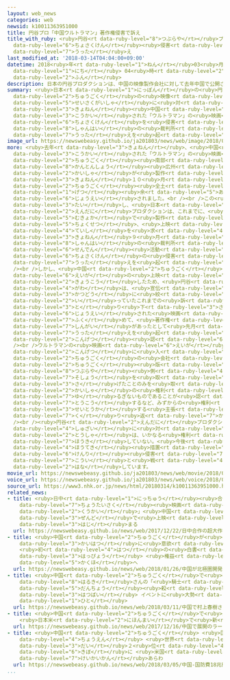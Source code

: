 ```yaml
---
layout: web_news
categories: web
newsid: k10011363951000
title: 円谷プロ「中国ウルトラマン」著作権侵害で訴え
title_with_ruby: <ruby>円谷<rt data-ruby-level="8">つぶらや</rt></ruby>プロ「<ruby>中国<rt data-ruby-level="2">ちゅうごく</rt></ruby>ウルトラマン」<ruby>著作権<rt
  data-ruby-level="6">ちょさくけん</rt></ruby><ruby>侵害<rt data-ruby-level="7">しんがい</rt></ruby>で<ruby>訴<rt
  data-ruby-level="7">うった</rt></ruby>え
last_modified_at: '2018-03-14T04:04:00+09:00'
datetime: 2018<ruby>年<rt data-ruby-level="1">ねん</rt></ruby>03<ruby>月<rt data-ruby-level="1">がつ</rt></ruby>14<ruby>日<rt
  data-ruby-level="1">にち</rt></ruby> 04<ruby>時<rt data-ruby-level="2">じ</rt></ruby>04<ruby>分<rt
  data-ruby-level="2">ふん</rt></ruby>
description: 日本の円谷プロダクションは、中国の映像製作会社に対して去年中国で公開された「ウルトラマン」の映画が著作権を侵害しているとして、これまでに上海の裁判所に訴えを起こしていたことがわかりました。
summary: <ruby>日本<rt data-ruby-level="1">にっぽん</rt></ruby>の<ruby>円谷<rt data-ruby-level="2">えんだに</rt></ruby>プロダクションは、<ruby>中国<rt
  data-ruby-level="2">ちゅうごく</rt></ruby>の<ruby>映像<rt data-ruby-level="6">えいぞう</rt></ruby><ruby>製作会社<rt
  data-ruby-level="5">せいさくがいしゃ</rt></ruby>に<ruby>対<rt data-ruby-level="3">たい</rt></ruby>して<ruby>去年<rt
  data-ruby-level="3">きょねん</rt></ruby><ruby>中国<rt data-ruby-level="2">ちゅうごく</rt></ruby>で<ruby>公開<rt
  data-ruby-level="3">こうかい</rt></ruby>された「ウルトラマン」の<ruby>映画<rt data-ruby-level="6">えいが</rt></ruby>が<ruby>著作権<rt
  data-ruby-level="6">ちょさくけん</rt></ruby>を<ruby>侵害<rt data-ruby-level="7">しんがい</rt></ruby>しているとして、これまでに<ruby>上海<rt
  data-ruby-level="8">しゃんはい</rt></ruby>の<ruby>裁判所<rt data-ruby-level="6">さいばんしょ</rt></ruby>に<ruby>訴<rt
  data-ruby-level="7">うった</rt></ruby>えを<ruby>起<rt data-ruby-level="3">お</rt></ruby>こしていたことがわかりました。
image_url: https://newswebeasy.github.io/ja201803/news/web/image/2018/03/14/K10011363951_1803140507_1803140512_01_03.jpg
more: <ruby>去年<rt data-ruby-level="3">きょねん</rt></ruby>、<ruby>中国<rt data-ruby-level="2">ちゅうごく</rt></ruby>で<ruby>公開<rt
  data-ruby-level="3">こうかい</rt></ruby>された「ウルトラマン」の<ruby>映画<rt data-ruby-level="6">えいが</rt></ruby>は、<ruby>中国<rt
  data-ruby-level="2">ちゅうごく</rt></ruby><ruby>南部<rt data-ruby-level="3">なんぶ</rt></ruby>、<ruby>広東省<rt
  data-ruby-level="8">かんとんしょう</rt></ruby><ruby>広州<rt data-ruby-level="3">こうしゅう</rt></ruby>の<ruby>会社<rt
  data-ruby-level="2">かいしゃ</rt></ruby>が<ruby>製作<rt data-ruby-level="5">せいさく</rt></ruby>し<ruby>去年<rt
  data-ruby-level="3">きょねん</rt></ruby>１０<ruby>月<rt data-ruby-level="1">がつ</rt></ruby>から<ruby>中国<rt
  data-ruby-level="2">ちゅうごく</rt></ruby><ruby>全土<rt data-ruby-level="3">ぜんど</rt></ruby>で、１か<ruby>月<rt
  data-ruby-level="1">げつ</rt></ruby><ruby>余<rt data-ruby-level="5">あま</rt></ruby>りにわたり<ruby>上映<rt
  data-ruby-level="6">じょうえい</rt></ruby>されました。<br /><br />この<ruby>会社<rt data-ruby-level="2">かいしゃ</rt></ruby>に<ruby>対<rt
  data-ruby-level="3">たい</rt></ruby>し、<ruby>日本<rt data-ruby-level="1">にっぽん</rt></ruby>の<ruby>円谷<rt
  data-ruby-level="2">えんだに</rt></ruby>プロダクションは、これまでに、<ruby>映画<rt data-ruby-level="6">えいが</rt></ruby>は<ruby>無許可<rt
  data-ruby-level="5">むきょか</rt></ruby>で<ruby>製作<rt data-ruby-level="5">せいさく</rt></ruby>されたものだとして<ruby>直接<rt
  data-ruby-level="5">ちょくせつ</rt></ruby>、<ruby>上映<rt data-ruby-level="6">じょうえい</rt></ruby>の<ruby>停止<rt
  data-ruby-level="4">ていし</rt></ruby>を<ruby>求<rt data-ruby-level="4">もと</rt></ruby>めたほか、<ruby>去年<rt
  data-ruby-level="3">きょねん</rt></ruby>９<ruby>月<rt data-ruby-level="1">がつ</rt></ruby>には、<ruby>上海<rt
  data-ruby-level="8">しゃんはい</rt></ruby>の<ruby>裁判所<rt data-ruby-level="6">さいばんしょ</rt></ruby>に<ruby>宣伝<rt
  data-ruby-level="6">せんでん</rt></ruby><ruby>活動<rt data-ruby-level="3">かつどう</rt></ruby>などで<ruby>著作権<rt
  data-ruby-level="6">ちょさくけん</rt></ruby>の<ruby>侵害<rt data-ruby-level="7">しんがい</rt></ruby>があったとして<ruby>訴<rt
  data-ruby-level="7">うった</rt></ruby>えを<ruby>起<rt data-ruby-level="3">お</rt></ruby>こしていました。<br
  /><br />しかし、<ruby>中国<rt data-ruby-level="2">ちゅうごく</rt></ruby>の<ruby>会社<rt data-ruby-level="2">かいしゃ</rt></ruby>が、<ruby>映画<rt
  data-ruby-level="6">えいが</rt></ruby>の<ruby>上映<rt data-ruby-level="6">じょうえい</rt></ruby>を<ruby>強行<rt
  data-ruby-level="2">きょうこう</rt></ruby>したため、<ruby>円谷<rt data-ruby-level="8">つぶらや</rt></ruby><ruby>側<rt
  data-ruby-level="4">がわ</rt></ruby>は、<ruby>宣伝<rt data-ruby-level="6">せんでん</rt></ruby><ruby>活動<rt
  data-ruby-level="3">かつどう</rt></ruby>に<ruby>絞<rt data-ruby-level="7">しぼ</rt></ruby>って<ruby>行<rt
  data-ruby-level="2">い</rt></ruby>っていたこれまでの<ruby>訴<rt data-ruby-level="7">うった</rt></ruby>えをいったん<ruby>取<rt
  data-ruby-level="3">と</rt></ruby>り<ruby>下<rt data-ruby-level="3">さ</rt></ruby>げたうえで、<ruby>上映<rt
  data-ruby-level="6">じょうえい</rt></ruby>された<ruby>映画<rt data-ruby-level="6">えいが</rt></ruby>を<ruby>含<rt
  data-ruby-level="7">ふく</rt></ruby>めて、<ruby>著作権<rt data-ruby-level="6">ちょさくけん</rt></ruby>の<ruby>侵害<rt
  data-ruby-level="7">しんがい</rt></ruby>があったとして<ruby>先月<rt data-ruby-level="1">せんげつ</rt></ruby><ruby>訴<rt
  data-ruby-level="7">うった</rt></ruby>えを<ruby>起<rt data-ruby-level="3">お</rt></ruby>こし、<ruby>今月<rt
  data-ruby-level="2">こんげつ</rt></ruby><ruby>認<rt data-ruby-level="6">みと</rt></ruby>められました。<br
  /><br />ウルトラマンの<ruby>映画<rt data-ruby-level="6">えいが</rt></ruby>をめぐっては、<ruby>今月<rt
  data-ruby-level="2">こんげつ</rt></ruby>に<ruby>入<rt data-ruby-level="1">はい</rt></ruby>って<ruby>中国<rt
  data-ruby-level="2">ちゅうごく</rt></ruby>の<ruby>会社<rt data-ruby-level="2">かいしゃ</rt></ruby>が、<ruby>中国<rt
  data-ruby-level="2">ちゅうごく</rt></ruby><ruby>版<rt data-ruby-level="5">ばん</rt></ruby>ツイッター、ウェイボーなどで、<ruby>円谷<rt
  data-ruby-level="8">つぶらや</rt></ruby><ruby>側<rt data-ruby-level="4">がわ</rt></ruby>が<ruby>訴訟<rt
  data-ruby-level="7">そしょう</rt></ruby>を<ruby>取<rt data-ruby-level="3">と</rt></ruby>り<ruby>下<rt
  data-ruby-level="3">さ</rt></ruby>げたことのみを<ruby>取<rt data-ruby-level="3">と</rt></ruby>りあげて『われわれの<ruby>会社<rt
  data-ruby-level="2">かいしゃ</rt></ruby>の<ruby>権利<rt data-ruby-level="6">けんり</rt></ruby>が<ruby>揺<rt
  data-ruby-level="7">ゆ</rt></ruby>るぎないものであることが<ruby>認<rt data-ruby-level="6">みと</rt></ruby>められた』と<ruby>投稿<rt
  data-ruby-level="7">とうこう</rt></ruby>するなど、みずからの<ruby>権利<rt data-ruby-level="6">けんり</rt></ruby>を<ruby>正当化<rt
  data-ruby-level="3">せいとうか</rt></ruby>する<ruby>主張<rt data-ruby-level="5">しゅちょう</rt></ruby>を<ruby>繰<rt
  data-ruby-level="7">く</rt></ruby>り<ruby>返<rt data-ruby-level="7">かえ</rt></ruby>しています。<br
  /><br /><ruby>円谷<rt data-ruby-level="2">えんだに</rt></ruby>プロダクションは、ＮＨＫの<ruby>取材<rt
  data-ruby-level="4">しゅざい</rt></ruby>に<ruby>対<rt data-ruby-level="3">たい</rt></ruby>し、「<ruby>当社<rt
  data-ruby-level="2">とうしゃ</rt></ruby>は、いかなる<ruby>権利<rt data-ruby-level="6">けんり</rt></ruby>も<ruby>放棄<rt
  data-ruby-level="7">ほうき</rt></ruby>していない。<ruby>今後<rt data-ruby-level="2">こんご</rt></ruby>も<ruby>法的<rt
  data-ruby-level="4">ほうてき</rt></ruby><ruby>措置<rt data-ruby-level="7">そち</rt></ruby>により<ruby>権利<rt
  data-ruby-level="6">けんり</rt></ruby><ruby>侵害<rt data-ruby-level="7">しんがい</rt></ruby><ruby>行為<rt
  data-ruby-level="7">こうい</rt></ruby>と<ruby>戦<rt data-ruby-level="4">たたか</rt></ruby>っていく」と<ruby>話<rt
  data-ruby-level="2">はな</rt></ruby>しています。
movie_url: https://newswebeasy.github.io/ja201803/news/web/movie/2018/03/14/k10011363951_201803140507_201803140510.mp4
voice_url: https://newswebeasy.github.io/ja201803/news/web/voice/2018/03/14/k10011363951_201803140507_201803140510.mp3
source_url: https://www3.nhk.or.jp/news/html/20180314/k10011363951000.html
related_news:
- title: <ruby>日中<rt data-ruby-level="1">にっちゅう</rt></ruby><ruby>合作<rt data-ruby-level="2">がっさく</rt></ruby>の<ruby>超大作<rt
    data-ruby-level="7">ちょうたいさく</rt></ruby><ruby>映画<rt data-ruby-level="6">えいが</rt></ruby>「<ruby>空海<rt
    data-ruby-level="2">くうかい</rt></ruby>」<ruby>中国<rt data-ruby-level="2">ちゅうごく</rt></ruby><ruby>全土<rt
    data-ruby-level="3">ぜんど</rt></ruby>で<ruby>上映<rt data-ruby-level="6">じょうえい</rt></ruby><ruby>始<rt
    data-ruby-level="3">はじ</rt></ruby>まる
  url: https://newswebeasy.github.io/news/web/2017/12/22/日中合作の超大作映画空海中国全土で上映始まる
- title: <ruby>中国<rt data-ruby-level="2">ちゅうごく</rt></ruby>が<ruby>北極圏<rt data-ruby-level="7">ほっきょくけん</rt></ruby><ruby>開発<rt
    data-ruby-level="3">かいはつ</rt></ruby>に<ruby>意欲<rt data-ruby-level="6">いよく</rt></ruby>
    <ruby>初<rt data-ruby-level="4">はつ</rt></ruby>の<ruby>白書<rt data-ruby-level="2">はくしょ</rt></ruby>を<ruby>発表<rt
    data-ruby-level="3">はっぴょう</rt></ruby> <ruby>権益<rt data-ruby-level="6">けんえき</rt></ruby><ruby>確保<rt
    data-ruby-level="5">かくほ</rt></ruby>へ
  url: https://newswebeasy.github.io/news/web/2018/01/26/中国が北極圏開発に意欲-初の白書を発表-権益確保へ
- title: <ruby>中国<rt data-ruby-level="2">ちゅうごく</rt></ruby>で<ruby>村上<rt data-ruby-level="1">むらかみ</rt></ruby><ruby>春樹<rt
    data-ruby-level="8">はるき</rt></ruby>さんの「<ruby>騎士<rt data-ruby-level="7">きし</rt></ruby><ruby>団長<rt
    data-ruby-level="5">だんちょう</rt></ruby><ruby>殺<rt data-ruby-level="4">ごろ</rt></ruby>し」<ruby>発売<rt
    data-ruby-level="3">はつばい</rt></ruby> イベントに<ruby>大勢<rt data-ruby-level="5">おおぜい</rt></ruby>の<ruby>人<rt
    data-ruby-level="1">ひと</rt></ruby>
  url: https://newswebeasy.github.io/news/web/2018/03/11/中国で村上春樹さんの騎士団長殺し発売-イベントに大勢の人
- title: <ruby>中国<rt data-ruby-level="2">ちゅうごく</rt></ruby>で<ruby>展開<rt data-ruby-level="6">てんかい</rt></ruby>のラーメンチェーン
    <ruby>日本米<rt data-ruby-level="2">にほんまい</rt></ruby>で<ruby>新<rt data-ruby-level="2">しん</rt></ruby>メニュー
  url: https://newswebeasy.github.io/news/web/2017/12/16/中国で展開のラーメンチェーン-日本米で新メニュー
- title: <ruby>中国<rt data-ruby-level="2">ちゅうごく</rt></ruby> <ruby>国防費<rt data-ruby-level="5">こくぼうひ</rt></ruby>１８<ruby>兆円<rt
    data-ruby-level="4">ちょうえん</rt></ruby> <ruby>世界<rt data-ruby-level="3">せかい</rt></ruby><ruby>第<rt
    data-ruby-level="3">だい</rt></ruby>２<ruby>位<rt data-ruby-level="4">い</rt></ruby>の<ruby>規模<rt
    data-ruby-level="6">きぼ</rt></ruby>に <ruby>米国<rt data-ruby-level="2">べいこく</rt></ruby>など<ruby>警戒感<rt
    data-ruby-level="7">けいかいかん</rt></ruby>あらわ
  url: https://newswebeasy.github.io/news/web/2018/03/05/中国-国防費18兆円-世界第2位の規模に-米国など警戒感あらわ
...
```


